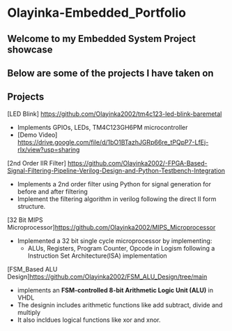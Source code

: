 # Olayinka-Embedded_Portfolio
## Welcome to my Embedded System Project showcase
## Below are some of the projects I have taken on

## Projects
[LED Blink] https://github.com/Olayinka2002/tm4c123-led-blink-baremetal
 - Implements GPIOs, LEDs, TM4C123GH6PM microcontroller
 - [Demo Video] https://drive.google.com/file/d/1bO1BTazhJGRp66re_tPQpP7-LfEj-rIx/view?usp=sharing

[2nd Order IIR Filter] https://github.com/Olayinka2002/-FPGA-Based-Signal-Filtering-Pipeline-Verilog-Design-and-Python-Testbench-Integration
 - Implements a 2nd order filter using Python for signal generation for before and after filtering
 - Implement the filtering algorithm in verilog following the direct II form structure.

[32 Bit MIPS Microprocessor]https://github.com/Olayinka2002/MIPS_Microprocessor
  - Implemented a 32 bit single cycle microprocessor by implementing:
     - ALUs, Registers, Program Counter, Opcode in Logism following a Instruction Set Architecture(ISA) implementation

[FSM_Based ALU Design]https://github.com/Olayinka2002/FSM_ALU_Design/tree/main
  -  implements an **FSM-controlled 8-bit Arithmetic Logic Unit (ALU)** in VHDL
  -  The designin includes arithmetic functions like add subtract, divide and multiply
  -  It also incldues logical functions like xor and xnor.
